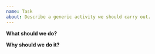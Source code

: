```yaml
---
name: Task
about: Describe a generic activity we should carry out.
---
```



__What should we do?__

<!-- Clearly describe the activity we should carry out. -->


__Why should we do it?__

<!-- Argue why doing it is a healthy investment of our time. -->
